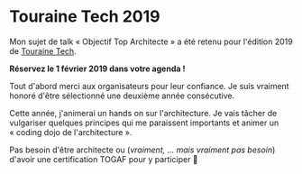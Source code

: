 # Touraine Tech 2019

Mon sujet de talk « Objectif Top Architecte » a été retenu pour l'édition 2019 de [Touraine Tech](https://touraine.tech/).


**Réservez le 1 février 2019 dans votre agenda !**

Tout d'abord merci aux organisateurs pour leur confiance. Je suis vraiment  honoré d'être sélectionné une deuxième année consécutive.

Cette année, j'animerai un hands on sur l'architecture. Je vais tâcher de vulgariser quelques principes qui me paraissent importants et animer un « coding dojo de l'architecture ».

Pas besoin d'être architecte ou (_vraiment, &#8230; mais vraiment pas besoin_) d'avoir une certification TOGAF pour y participer 🙂
